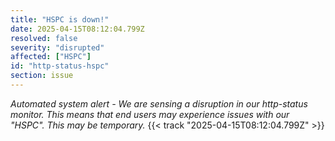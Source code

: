 ```yaml
---
title: "HSPC is down!"
date: 2025-04-15T08:12:04.799Z
resolved: false
severity: "disrupted"
affected: ["HSPC"]
id: "http-status-hspc"
section: issue
---
```


**Automated system alert* - We are sensing a disruption in our http-status monitor. This means that end users may experience issues with our "HSPC". This may be temporary.* {{< track "2025-04-15T08:12:04.799Z" >}}
